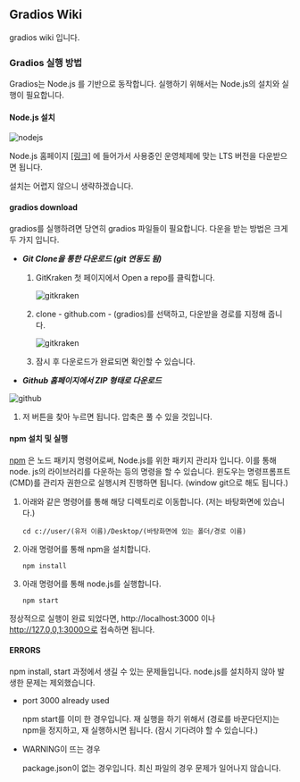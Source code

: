## Gradios Wiki

gradios wiki 입니다.





### Gradios 실행 방법

Gradios는 Node.js 를 기반으로 동작합니다. 실행하기 위해서는 Node.js의 설치와 실행이 필요합니다.



#### Node.js 설치
![nodejs](https://raw.githubusercontent.com/inureyes/gradios/master/wiki/wiki_nodejs_01.png)

Node.js 홈페이지 [[링크]](https://nodejs.org/ko/) 에 들어가서 사용중인 운영체제에 맞는 LTS 버전을 다운받으면 됩니다.

설치는 어렵지 않으니 생략하겠습니다.



#### gradios download

gradios를 실행하려면 당연히 gradios 파일들이 필요합니다. 다운을 받는 방법은 크게 두 가지 입니다.



* ***Git Clone을 통한 다운로드 (git 연동도 됨)***

  1. GitKraken 첫 페이지에서 Open a repo를 클릭합니다.

     ![gitkraken](https://raw.githubusercontent.com/inureyes/gradios/master/wiki/wiki_gitkraken_01.png)

  2. clone - github.com - (gradios)를 선택하고, 다운받을 경로를 지정해 줍니다.

     ![gitkraken](https://raw.githubusercontent.com/inureyes/gradios/master/wiki/wiki_gitkraken_02.png)

  3. 잠시 후 다운로드가 완료되면 확인할 수 있습니다.

     

* ***Github 홈페이지에서 ZIP 형태로 다운로드***

![github](https://raw.githubusercontent.com/inureyes/gradios/master/wiki/wiki_github_01.png)

1. 저 버튼을 찾아 누르면 됩니다. 압축은 풀 수 있을 것입니다.



#### npm 설치 및 실행

[npm](https://ko.wikipedia.org/wiki/Npm_(소프트웨어)) 은 노드 패키지 명령어로써, Node.js를 위한 패키지 관리자 입니다. 이를 통해 node. js의 라이브러리를 다운하는 등의 명령을 할 수 있습니다. 윈도우는 명령프롬프트(CMD)를 관리자 권한으로 실행시켜 진행하면 됩니다. (window git으로 해도 됩니다.)



1. 아래와 같은 명령어를 통해 해당 디렉토리로 이동합니다. (저는 바탕화면에 있습니다.)

   ```
   cd c://user/(유저 이름)/Desktop/(바탕화면에 있는 폴더/경로 이름)
   ```

   

2. 아래 명령어를 통해 npm을 설치합니다.

   ```
   npm install
   ```

   

3. 아래 명령어를 통해 node.js를 실행합니다.

   ```
   npm start
   ```

   

정상적으로 실행이 완료 되었다면, http://localhost:3000 이나 http://127.0,0,1:3000으로 접속하면 됩니다.





#### ERRORS

npm install, start 과정에서 생길 수 있는 문제들입니다. node.js를 설치하지 않아 발생한 문제는 제외했습니다.



* port 3000 already used

  npm start를 이미 한 경우입니다. 재 실행을 하기 위해서 (경로를 바꾼다던지)는 npm을 정지하고, 재 실행하시면 됩니다. (잠시 기다려야 할 수 있습니다.)

* WARNING이 뜨는 경우

  package.json이 없는 경우입니다. 최신 파일의 경우 문제가 일어나지 않습니다.
